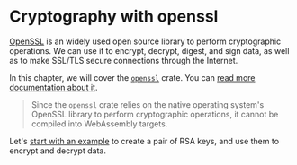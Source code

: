 # Cryptography with openssl

[OpenSSL](https://www.openssl.org/) is an widely used open source library to perform cryptographic
operations. We can use it to encrypt, decrypt, digest, and sign data, 
as well as to make SSL/TLS secure connections through the Internet.

In this chapter, we will cover the [`openssl`](https://crates.io/crates/openssl) crate. 
You can [read more documentation about it](https://docs.rs/openssl/0.10.29/openssl/).

> Since the `openssl` crate relies on the native operating system's OpenSSL library to perform cryptographic operations, it cannot be compiled into WebAssembly targets.

Let's [start with an example](openssl/rsa.md) to create a pair of RSA keys, and use them to encrypt and decrypt data.

